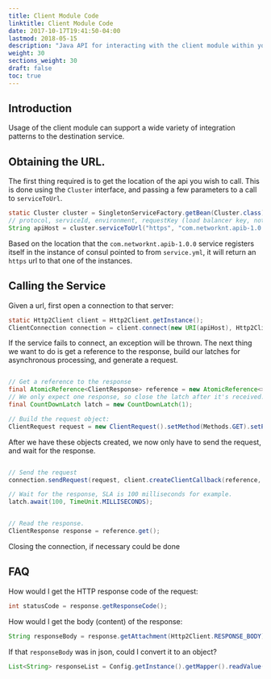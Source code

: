 ```yaml
---
title: Client Module Code
linktitle: Client Module Code 
date: 2017-10-17T19:41:50-04:00
lastmod: 2018-05-15
description: "Java API for interacting with the client module within your codebase."
weight: 30
sections_weight: 30
draft: false
toc: true
---
```


## Introduction

Usage of the client module can support a wide variety of integration patterns to the destination
service.


## Obtaining the URL.

The first thing required is to get the location of the api you wish to call. This is done
using the `Cluster` interface, and passing a few parameters to a call to `serviceToUrl`.

```java
static Cluster cluster = SingletonServiceFactory.getBean(Cluster.class);
// protocol, serviceId, environment, requestKey (load balancer key, not required in most cases)
String apiHost = cluster.serviceToUrl("https", "com.networknt.apib-1.0.0", tag, null);
```

Based on the location that the `com.networknt.apib-1.0.0` service registers itself in the
instance of consul pointed to from `service.yml`, it will return an `https` url to that
one of the instances.

## Calling the Service

Given a url, first open a connection to that server:

```java
static Http2Client client = Http2Client.getInstance();
ClientConnection connection = client.connect(new URI(apiHost), Http2Client.WORKER, Http2Client.SSL, Http2Client.POOL, OptionMap.create(UndertowOptions.ENABLE_HTTP2, true)).get();
```

If the service fails to connect, an exception will be thrown.
The next thing we want to do is get a reference to the response, build our latches for asynchronous processing, and generate a request.


```java

// Get a reference to the response
final AtomicReference<ClientResponse> reference = new AtomicReference<>();
// We only expect one response, so close the latch after it's received.
final CountDownLatch latch = new CountDownLatch(1);

// Build the request object:
ClientRequest request = new ClientRequest().setMethod(Methods.GET).setPath(apiPath);
```

After we have these objects created, we now only have to send the request, and wait for the response.

```java

// Send the request
connection.sendRequest(request, client.createClientCallback(reference, latch));

// Wait for the response, SLA is 100 milliseconds for example.
latch.await(100, TimeUnit.MILLISECONDS);


// Read the response.
ClientResponse response = reference.get();
```

Closing the connection, if necessary could be done

## FAQ

How would I get the HTTP response code of the request:

```java
int statusCode = response.getResponseCode();
``` 

How would I get the body (content) of the response:

```java
String responseBody = response.getAttachment(Http2Client.RESPONSE_BODY)
```

If that `responseBody` was in json, could I convert it to an object?

```java
List<String> responseList = Config.getInstance().getMapper().readValue(responseBody, new TypeReference<List<String>>(){});
```